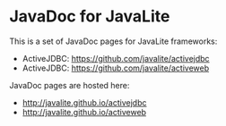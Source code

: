 JavaDoc for JavaLite
==================

This is a set of JavaDoc pages for JavaLite frameworks:

* ActiveJDBC: https://github.com/javalite/activejdbc
* ActiveJDBC: https://github.com/javalite/activeweb

JavaDoc pages are hosted here: 


* http://javalite.github.io/activejdbc
* http://javalite.github.io/activeweb

